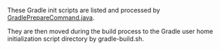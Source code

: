 These Gradle init scripts are listed and processed by [GradlePrepareCommand.java](../../java/com/redhat/hacbs/container/build/preprocessor/gradle/GradlePrepareCommand.java).

They are then moved during the build process to the Gradle user home initialization script directory by gradle-build.sh.

